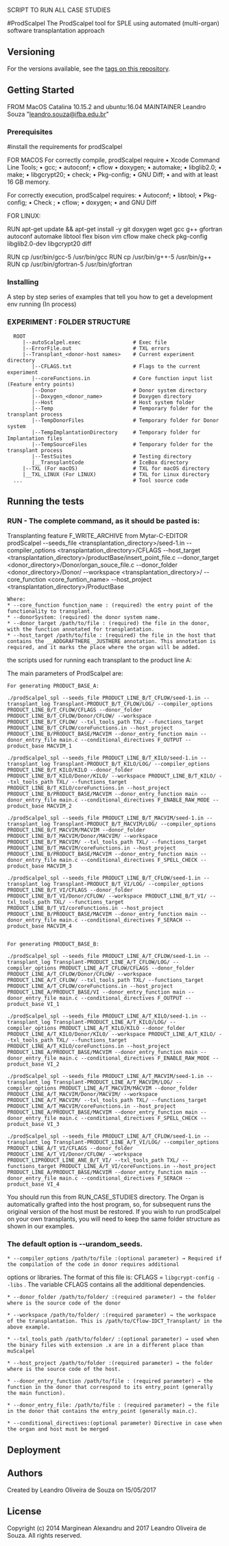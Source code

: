 SCRIPT TO RUN ALL CASE STUDIES

#ProdScalpel
   The ProdScalpel tool for SPLE using automated (multi-organ) software transplantation approach

## Versioning

For the versions available, see the [tags on this repository](https://github.com/autotransplantation-spl/foundry.github.io/blob/main/prodScalpel/prodScalpel). 

## Getting Started

FROM MacOS Catalina 10.15.2 and ubuntu:16.04
MAINTAINER Leandro Souza "leandro.souza@ifba.edu.br"

### Prerequisites

#install the requirements for prodScalpel

FOR MACOS
    For correctly compile, prodScalpel require
    • Xcode Command Line Tools;
    • gcc;
    • autoconf;
    • cflow
    • doxygen;
    • automake;
    • libglib2.0;
    • make;
    • libgcrypt20;
    • check;
    • Pkg-config;
    • GNU Diff;
    • and with at least 16 GB memory.

For correctly execution, prodScalpel requires:
    • Autoconf;
    • libtool;
    • Pkg-config;
    • Check ;
    • cflow;
    • doxygen;
    • and GNU Diff

FOR LINUX:

RUN apt-get update && apt-get install -y git doxygen wget gcc g++ gfortran autoconf automake libtool flex bison vim cflow make check pkg-config libglib2.0-dev libgcrypt20 diff

RUN cp /usr/bin/gcc-5 /usr/bin/gcc 
RUN cp /usr/bin/g++-5 /usr/bin/g++
RUN cp /usr/bin/gfortran-5 /usr/bin/gfortran

### Installing

A step by step series of examples that tell you how to get a development env running (In process)

### EXPERIMENT : FOLDER STRUCTURE
      ROOT
         |--autoScalpel.exec                 # Exec file
         |--ErrorFile.out                    # TXL errors
         |--Transplant_<donor-host names>    # Current experiment directory
            |--CFLAGS.txt                    # Flags to the current experiment
            |--coreFunctions.in              # Core function input list (Feature entry points)
            |--Donor                         # Donor system directory
            |--Doxygen_<donor_name>          # Doxygen directory
            |--Host                          # Host system folder
            |--Temp                          # Temporary folder for the transplant process
            |--TempDonorFiles                # Temporary folder for Donor system
            |--TempImplantationDirectory     # Temporary folder for Implantation files
            |--TempSourceFiles               # Temporary folder for the transplant process
            |--TestSuites                    # Testing directory
            |__TransplantCode                # IceBox directory
         |--TXL (For macOS)                  # TXL for macOS directory
         |__TXL_LINUX (For LINUX)            # TXL for Linux directory
      ...                                    # Tool source code

## Running the tests

### RUN - The complete command, as it should be pasted is:

Transplanting feature F_WRITE_ARCHIVE from Mytar-C-EDITOR
    prodScalpel --seeds_file <transplantation_directory>/seed-1.in --compiler_options <transplantation_directory>/CFLAGS --host_target <transplantation_directory>/productBase/insert_point_file.c --donor_target <donor_directory>/Donor/organ_souce_file.c --donor_folder <donor_directory>/Donor/ --workspace <transplantation_directory>/ --core_function <core_funtion_name> --host_project <transplantation_directory>/ProductBase

    Where:
    * --core_function function_name : (required) the entry point of the functionality to transplant.
    * --donorSystem: (required) the donor system name.
    * --donor_target /path/to/file : (required) the file in the donor, with the function annotated for transplantation.
    * --host_target /path/to/file : (required) the file in the host that contains the __ADDGRAFTHERE__JUSTHERE annotation. This annotation is required, and it marks the place where the organ will be added.

the scripts used for running each transplant to the product line A:

The main parameters of ProdScalpel are:

    For generating PRODUCT_BASE_A:

    ./prodScalpel_spl --seeds_file PRODUCT_LINE_B/T_CFLOW/seed-1.in --transplant_log Transplant-PRODUCT_B/T_CFLOW/LOG/ --compiler_options PRODUCT_LINE_B/T_CFLOW/CFLAGS --donor_folder PRODUCT_LINE_B/T_CFLOW/Donor/CFLOW/ --workspace PRODUCT_LINE_B/T_CFLOW/ --txl_tools_path TXL/ --functions_target PRODUCT_LINE_B/T_CFLOW/coreFunctions.in --host_project PRODUCT_LINE_B/PRODUCT_BASE/MACVIM --donor_entry_function main --donor_entry_file main.c --conditional_directives F_OUTPUT --product_base MACVIM_1 

    ./prodScalpel_spl --seeds_file PRODUCT_LINE_B/T_KILO/seed-1.in --transplant_log Transplant-PRODUCT_B/T_KILO/LOG/ --compiler_options PRODUCT_LINE_B/T_KILO/KILO --donor_folder PRODUCT_LINE_B/T_KILO/Donor/KILO/ --workspace PRODUCT_LINE_B/T_KILO/ --txl_tools_path TXL/ --functions_target PRODUCT_LINE_B/T_KILO/coreFunctions.in --host_project PRODUCT_LINE_B/PRODUCT_BASE/MACVIM --donor_entry_function main --donor_entry_file main.c --conditional_directives F_ENABLE_RAW_MODE --product_base MACVIM_2 

    ./prodScalpel_spl --seeds_file PRODUCT_LINE_B/T_MACVIM/seed-1.in --transplant_log Transplant-PRODUCT_B/T_MACVIM/LOG/ --compiler_options PRODUCT_LINE_B/T_MACVIM/MACVIM --donor_folder PRODUCT_LINE_B/T_MACVIM/Donor/MACVIM/ --workspace PRODUCT_LINE_B/T_MACVIM/ --txl_tools_path TXL/ --functions_target PRODUCT_LINE_B/T_MACVIM/coreFunctions.in --host_project PRODUCT_LINE_B/PRODUCT_BASE/MACVIM --donor_entry_function main --donor_entry_file main.c --conditional_directives F_SPELL_CHECK --product_base MACVIM_3

    ./prodScalpel_spl --seeds_file PRODUCT_LINE_B/T_CFLOW/seed-1.in --transplant_log Transplant-PRODUCT_B/T_VI/LOG/ --compiler_options PRODUCT_LINE_B/T_VI/CFLAGS --donor_folder PRODUCT_LINE_B/T_VI/Donor/CFLOW/ --workspace PRODUCT_LINE_B/T_VI/ --txl_tools_path TXL/ --functions_target PRODUCT_LINE_B/T_VI/coreFunctions.in --host_project PRODUCT_LINE_B/PRODUCT_BASE/MACVIM --donor_entry_function main --donor_entry_file main.c --conditional_directives F_SERACH --product_base MACVIM_4 


    For generating PRODUCT_BASE_B:

    ./prodScalpel_spl --seeds_file PRODUCT_LINE_A/T_CFLOW/seed-1.in --transplant_log Transplant-PRODUCT_LINE_A/T_CFLOW/LOG/ --compiler_options PRODUCT_LINE_A/T_CFLOW/CFLAGS --donor_folder PRODUCT_LINE_A/T_CFLOW/Donor/CFLOW/ --workspace PRODUCT_LINE_A/T_CFLOW/ --txl_tools_path TXL/ --functions_target PRODUCT_LINE_A/T_CFLOW/coreFunctions.in --host_project PRODUCT_LINE_A/PRODUCT_BASE/VI --donor_entry_function main --donor_entry_file main.c --conditional_directives F_OUTPUT --product_base VI_1 

    ./prodScalpel_spl --seeds_file PRODUCT_LINE_A/T_KILO/seed-1.in --transplant_log Transplant-PRODUCT_LINE_A/T_KILO/LOG/ --compiler_options PRODUCT_LINE_A/T_KILO/KILO --donor_folder PRODUCT_LINE_A/T_KILO/Donor/KILO/ --workspace PRODUCT_LINE_A/T_KILO/ --txl_tools_path TXL/ --functions_target PRODUCT_LINE_A/T_KILO/coreFunctions.in --host_project PRODUCT_LINE_A/PRODUCT_BASE/MACVIM --donor_entry_function main --donor_entry_file main.c --conditional_directives F_ENABLE_RAW_MODE --product_base VI_2 

    ./prodScalpel_spl --seeds_file PRODUCT_LINE_A/T_MACVIM/seed-1.in --transplant_log Transplant-PRODUCT_LINE_A/T_MACVIM/LOG/ --compiler_options PRODUCT_LINE_A/T_MACVIM/MACVIM --donor_folder PRODUCT_LINE_A/T_MACVIM/Donor/MACVIM/ --workspace PRODUCT_LINE_A/T_MACVIM/ --txl_tools_path TXL/ --functions_target PRODUCT_LINE_A/T_MACVIM/coreFunctions.in --host_project PRODUCT_LINE_A/PRODUCT_BASE/MACVIM --donor_entry_function main --donor_entry_file main.c --conditional_directives F_SPELL_CHECK --product_base VI_3

    ./prodScalpel_spl --seeds_file PRODUCT_LINE_A/T_CFLOW/seed-1.in --transplant_log Transplant-PRODUCT_LINE_A/T_VI/LOG/ --compiler_options PRODUCT_LINE_A/T_VI/CFLAGS --donor_folder PRODUCT_LINE_A/T_VI/Donor/CFLOW/ --workspace PRODUCT_LIPRODUCT_LINE_ANE_B/T_VI/ --txl_tools_path TXL/ --functions_target PRODUCT_LINE_A/T_VI/coreFunctions.in --host_project PRODUCT_LINE_A/PRODUCT_BASE/MACVIM --donor_entry_function main --donor_entry_file main.c --conditional_directives F_SERACH --product_base VI_4 

You should run this from RUN_CASE_STUDIES directory. The Organ is automatically grafted into the host program, so, for subsequent 
runs the original version of the host must be restored. If you wish to run prodScalpel on your own transplants, you will 
need to keep the same folder structure as shown in our examples. 


### The default option is --urandom_seeds.

    * --compiler_options /path/to/file :(optional parameter) → Required if the compilation of the code in donor requires additional 
options or libraries. The format of this file is: CFLAGS = `libgcrypt-config --libs` . The variable CFLAGS contains all the additional dependencies.

    * --donor_folder /path/to/folder/ :(required parameter) → the folder where is the source code of the donor

    * --workspace /path/to/folder/ :(required parameter) → the workspace of the transplantation. This is /path/to/Cflow-IDCT_Transplant/ in the above example.

    * --txl_tools_path /path/to/folder/ :(optional parameter) → used when the binary files with extension .x are in a different place than muScalpel

    * --host_project /path/to/folder :(required parameter) → the folder where is the source code of the host.

    * --donor_entry_function /path/to/file : (required parameter) → the function in the donor that correspond to its entry_point (generally  the main function).

    * --donor_entry_file: /path/to/file : (required parameter) → the file in the donor that contains the entry_point (generally main.c).

    * --conditional_directives:(optional parameter) Directive in case when the organ and host must be merged

## Deployment

## Authors
 Created by Leandro Oliveira de Souza  on 15/05/2017

## License
 Copyright (c) 2014 Marginean Alexandru and 2017 Leandro Oliveira de Souza. All rights reserved.
